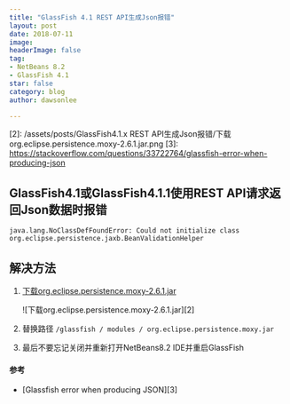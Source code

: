 ```yaml
---
title: "GlassFish 4.1 REST API生成Json报错"
layout: post
date: 2018-07-11
image: 
headerImage: false
tag:
- NetBeans 8.2
- GlassFish 4.1
star: false
category: blog
author: dawsonlee

---
```


  [1]:  http://book2s.com/java/jar/o/org-eclipse-persistence-moxy/download-org.eclipse.persistence.moxy-2.6.1.html   "下载org.eclipse.persistence.moxy-2.6.1"
  [2]:  /assets/posts/GlassFish4.1.x REST API生成Json报错/下载org.eclipse.persistence.moxy-2.6.1.jar.png
  [3]:  https://stackoverflow.com/questions/33722764/glassfish-error-when-producing-json


##  GlassFish4.1或GlassFish4.1.1使用REST API请求返回Json数据时报错

	java.lang.NoClassDefFoundError: Could not initialize class org.eclipse.persistence.jaxb.BeanValidationHelper

##  解决方法

1.  [下载org.eclipse.persistence.moxy-2.6.1.jar][1]

    ![下载org.eclipse.persistence.moxy-2.6.1.jar][2]

2.  替换路径 `/glassfish / modules / org.eclipse.persistence.moxy.jar`

3.  最后不要忘记关闭并重新打开NetBeans8.2 IDE并重启GlassFish

#### 参考
*  [Glassfish error when producing JSON][3]
